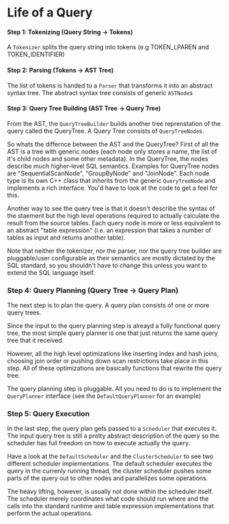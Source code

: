 Life of a Query
===============

#### Step 1: Tokenizing (Query String -> Tokens)
A `Tokenizer` splits the query string into tokens (e.g TOKEN_LPAREN and TOKEN_IDENTIFIER)


#### Step 2: Parsing (Tokens -> AST Tree)

The list of tokens is handed to a `Parser` that transforms it into an abstract syntax
tree. The abstract syntax tree consists of generic `ASTNode`s


#### Step 3: Query Tree Building (AST Tree -> Query Tree)

From the AST, the `QueryTreeBuilder` builds another tree reprenstation of the query
called the QueryTree. A Query Tree consists of `QueryTreeNode`s.

So whats the differnce between the AST and the QueryTree? First of all the 
AST is a tree with generic nodes (each node only stores a name, the list of
it's child nodes and some other metadata). In the QueryTree, the nodes
describe much higher-level SQL semantics. Examples for QueryTree nodes are
"SequentialScanNode", "GroupByNode" and "JoinNode". Each node type is its
own C++ class that inherits from the generic `QueryTreeNode` and implements
a rich interface. You'd have to look at the code to get a feel for this.

Another way to see the query tree is that it doesn't describe the syntax
of the staement but the high level operations required to actually calculate
the result from the source tables. Each query node is more or less equivalent to
an abstract "table expression" (i.e. an expression
that takes a number of tables as input and returns another table).

Note that neither the tokenizer, nor the parser, nor the query tree builder
are pluggable/user configurable as their semantics are mostly dictated by the
SQL standard, so you shouldn't have to change this unless you want to extend
the SQL language itself.


### Step 4: Query Planning (Query Tree -> Query Plan)

The next step is to plan the query. A query plan consists of one or more
query trees.

Since the input to the query planning step is alreayd a fully functional query tree,
the most simple query planner is one that just returns the same query tree that it
received.

However, all the high level optimizations like inserting index and hash joins,
choosing join order or pushing down scan restrictions take place in this step.
All of these optimizations are basically functions that rewrite the query tree.

The query planning step is pluggable. All you need to do is to implement the
`QueryPlanner` interface (see the `DefaultQueryPlanner` for an example)


### Step 5: Query Execution

In the last step, the query plan gets passed to a `Scheduler` that executes it.
The input query tree is still a pretty abstract description of the query so the
scheduler has full freedom on how to execute actually the query.

Have a look at the `DefaultScheduler` and the `ClusterScheduler` to see two
different scheduler implementations. The default scheduler executes the query
in the currenly running thread, the cluster scheduler pushes some parts of the
query out to other nodes and parallelizes some operations.

The heavy lifting, however, is usually not done within the scheduler itself.
The scheduler merely coordinates what code should run where and the calls into
the standard runtime and table expression implementations that perform the actual
operations.
